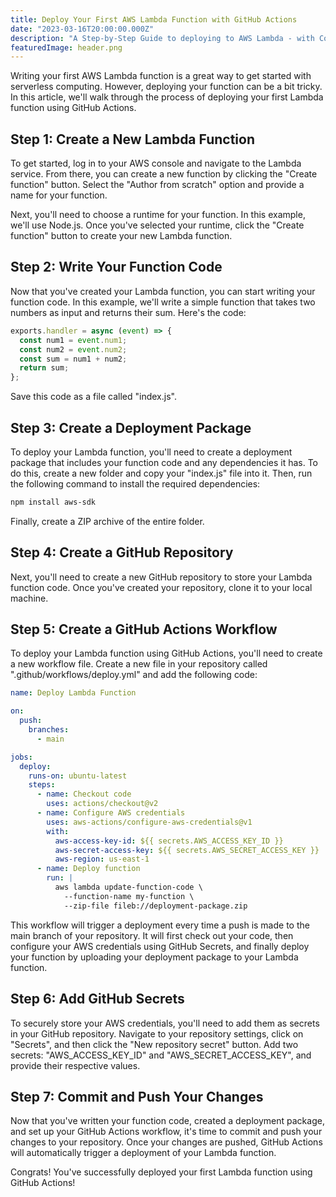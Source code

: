 ```yaml
---
title: Deploy Your First AWS Lambda Function with GitHub Actions
date: "2023-03-16T20:00:00.000Z"
description: "A Step-by-Step Guide to deploying to AWS Lambda - with Code Samples!"
featuredImage: header.png
---
```


Writing your first AWS Lambda function is a great way to get started with serverless computing. However, deploying your function can be a bit tricky. In this article, we'll walk through the process of deploying your first Lambda function using GitHub Actions.

## Step 1: Create a New Lambda Function

To get started, log in to your AWS console and navigate to the Lambda service. From there, you can create a new function by clicking the "Create function" button. Select the "Author from scratch" option and provide a name for your function.

Next, you'll need to choose a runtime for your function. In this example, we'll use Node.js. Once you've selected your runtime, click the "Create function" button to create your new Lambda function.

## Step 2: Write Your Function Code

Now that you've created your Lambda function, you can start writing your function code. In this example, we'll write a simple function that takes two numbers as input and returns their sum. Here's the code:

```js
exports.handler = async (event) => {
  const num1 = event.num1;
  const num2 = event.num2;
  const sum = num1 + num2;
  return sum;
};
```
Save this code as a file called "index.js".

## Step 3: Create a Deployment Package

To deploy your Lambda function, you'll need to create a deployment package that includes your function code and any dependencies it has. To do this, create a new folder and copy your "index.js" file into it. Then, run the following command to install the required dependencies:

```bash
npm install aws-sdk
```
Finally, create a ZIP archive of the entire folder.

## Step 4: Create a GitHub Repository

Next, you'll need to create a new GitHub repository to store your Lambda function code. Once you've created your repository, clone it to your local machine.

## Step 5: Create a GitHub Actions Workflow

To deploy your Lambda function using GitHub Actions, you'll need to create a new workflow file. Create a new file in your repository called ".github/workflows/deploy.yml" and add the following code:

```yaml
name: Deploy Lambda Function

on:
  push:
    branches:
      - main

jobs:
  deploy:
    runs-on: ubuntu-latest
    steps:
      - name: Checkout code
        uses: actions/checkout@v2
      - name: Configure AWS credentials
        uses: aws-actions/configure-aws-credentials@v1
        with:
          aws-access-key-id: ${{ secrets.AWS_ACCESS_KEY_ID }}
          aws-secret-access-key: ${{ secrets.AWS_SECRET_ACCESS_KEY }}
          aws-region: us-east-1
      - name: Deploy function
        run: |
          aws lambda update-function-code \
            --function-name my-function \
            --zip-file fileb://deployment-package.zip
```
This workflow will trigger a deployment every time a push is made to the main branch of your repository. It will first check out your code, then configure your AWS credentials using GitHub Secrets, and finally deploy your function by uploading your deployment package to your Lambda function.

## Step 6: Add GitHub Secrets

To securely store your AWS credentials, you'll need to add them as secrets in your GitHub repository. Navigate to your repository settings, click on "Secrets", and then click the "New repository secret" button. Add two secrets: "AWS_ACCESS_KEY_ID" and "AWS_SECRET_ACCESS_KEY", and provide their respective values.

## Step 7: Commit and Push Your Changes

Now that you've written your function code, created a deployment package, and set up your GitHub Actions workflow, it's time to commit and push your changes to your repository. Once your changes are pushed, GitHub Actions will automatically trigger a deployment of your Lambda function.

Congrats! You've successfully deployed your first Lambda function using GitHub Actions!
